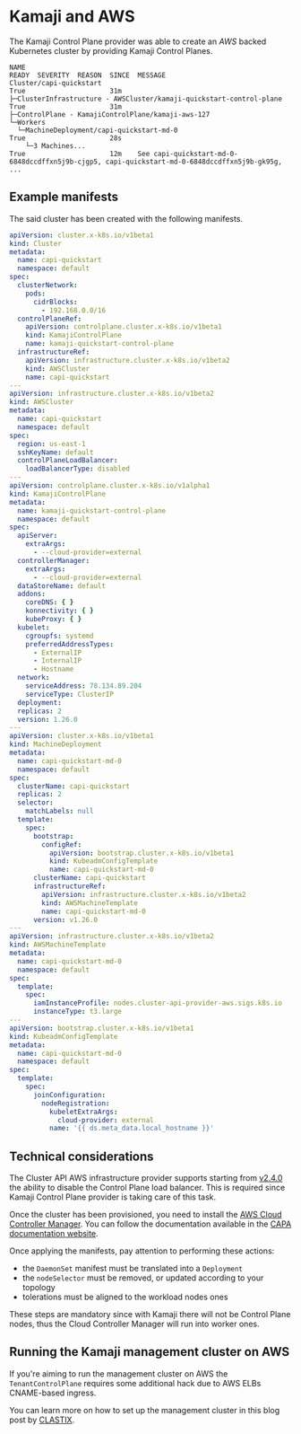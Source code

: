 # Kamaji and AWS

The Kamaji Control Plane provider was able to create an _AWS_ backed Kubernetes cluster by providing Kamaji Control Planes.

```
NAME                                                                  READY  SEVERITY  REASON  SINCE  MESSAGE                                                                                           
Cluster/capi-quickstart                                               True                     31m                                                                                                       
├─ClusterInfrastructure - AWSCluster/kamaji-quickstart-control-plane  True                     31m                                                                                                       
├─ControlPlane - KamajiControlPlane/kamaji-aws-127                                                                                                                                       
└─Workers                                                                                                                                                                                
  └─MachineDeployment/capi-quickstart-md-0                            True                     28s                                                                                                       
    └─3 Machines...                                                   True                     12m    See capi-quickstart-md-0-6848dccdffxn5j9b-cjgp5, capi-quickstart-md-0-6848dccdffxn5j9b-gk95g, ...
```

## Example manifests

The said cluster has been created with the following manifests.

```yaml
apiVersion: cluster.x-k8s.io/v1beta1
kind: Cluster
metadata:
  name: capi-quickstart
  namespace: default
spec:
  clusterNetwork:
    pods:
      cidrBlocks:
        - 192.168.0.0/16
  controlPlaneRef:
    apiVersion: controlplane.cluster.x-k8s.io/v1beta1
    kind: KamajiControlPlane
    name: kamaji-quickstart-control-plane
  infrastructureRef:
    apiVersion: infrastructure.cluster.x-k8s.io/v1beta2
    kind: AWSCluster
    name: capi-quickstart
---
apiVersion: infrastructure.cluster.x-k8s.io/v1beta2
kind: AWSCluster
metadata:
  name: capi-quickstart
  namespace: default
spec:
  region: us-east-1
  sshKeyName: default
  controlPlaneLoadBalancer:
    loadBalancerType: disabled
---
apiVersion: controlplane.cluster.x-k8s.io/v1alpha1
kind: KamajiControlPlane
metadata:
  name: kamaji-quickstart-control-plane
  namespace: default
spec:
  apiServer:
    extraArgs:
      - --cloud-provider=external
  controllerManager:
    extraArgs:
      - --cloud-provider=external
  dataStoreName: default
  addons:
    coreDNS: { }
    konnectivity: { }
    kubeProxy: { }
  kubelet:
    cgroupfs: systemd
    preferredAddressTypes:
      - ExternalIP
      - InternalIP
      - Hostname
  network:
    serviceAddress: 78.134.89.204
    serviceType: ClusterIP
  deployment:
  replicas: 2
  version: 1.26.0
---
apiVersion: cluster.x-k8s.io/v1beta1
kind: MachineDeployment
metadata:
  name: capi-quickstart-md-0
  namespace: default
spec:
  clusterName: capi-quickstart
  replicas: 2
  selector:
    matchLabels: null
  template:
    spec:
      bootstrap:
        configRef:
          apiVersion: bootstrap.cluster.x-k8s.io/v1beta1
          kind: KubeadmConfigTemplate
          name: capi-quickstart-md-0
      clusterName: capi-quickstart
      infrastructureRef:
        apiVersion: infrastructure.cluster.x-k8s.io/v1beta2
        kind: AWSMachineTemplate
        name: capi-quickstart-md-0
      version: v1.26.0
---
apiVersion: infrastructure.cluster.x-k8s.io/v1beta2
kind: AWSMachineTemplate
metadata:
  name: capi-quickstart-md-0
  namespace: default
spec:
  template:
    spec:
      iamInstanceProfile: nodes.cluster-api-provider-aws.sigs.k8s.io
      instanceType: t3.large
---
apiVersion: bootstrap.cluster.x-k8s.io/v1beta1
kind: KubeadmConfigTemplate
metadata:
  name: capi-quickstart-md-0
  namespace: default
spec:
  template:
    spec:
      joinConfiguration:
        nodeRegistration:
          kubeletExtraArgs:
            cloud-provider: external
          name: '{{ ds.meta_data.local_hostname }}'
```

## Technical considerations

The Cluster API AWS infrastructure provider supports starting from [v2.4.0](https://github.com/kubernetes-sigs/cluster-api-provider-aws/pull/4438) the ability to disable the Control Plane load balancer.
This is required since Kamaji Control Plane provider is taking care of this task.

Once the cluster has been provisioned, you need to install the [AWS Cloud Controller Manager](https://github.com/kubernetes/cloud-provider-aws).
You can follow the documentation available in the [CAPA documentation website](https://cluster-api-aws.sigs.k8s.io/topics/external-cloud-provider-with-ebs-csi-driver).

Once applying the manifests, pay attention to performing these actions:

- the `DaemonSet` manifest must be translated into a `Deployment`
- the `nodeSelector` must be removed, or updated according to your topology
- tolerations must be aligned to the workload nodes ones

These steps are mandatory since with Kamaji there will not be Control Plane nodes, thus the Cloud Controller Manager will run into worker ones.

## Running the Kamaji management cluster on AWS

If you're aiming to run the management cluster on AWS the `TenantControlPlane` requires some additional hack due to AWS ELBs CNAME-based ingress.

You can learn more on how to set up the management cluster in this blog post by [CLASTIX](https://clastix.io/post/overcoming-eks-limitations-with-kamaji-on-aws/). 
